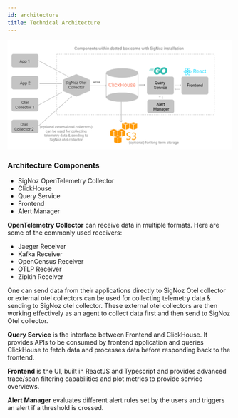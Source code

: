 ```yaml
---
id: architecture
title: Technical Architecture
---
```


![acrhitecture-diagram-clickhouse](../static/img/architecture-signoz-clickhouse.svg)

### Architecture Components

- SigNoz OpenTelemetry Collector
- ClickHouse
- Query Service
- Frontend
- Alert Manager

<!-- ## Kafka + Druid Setup Architecture

SigNoz uses industry proven Kafka and Druid to power highly scalable data ingestion and realtime data analysis.

![acrhitecture-diagram](../static/img/architecture-signoz-dark.svg)

### Architecture Components

- OpenTelemetry Collector
- Kafka
- Stream Processors
- Apache Druid
- Query Service
- Frontend -->

**OpenTelemetry Collector** can receive data in multiple formats. Here are some of the commonly used receivers:

- Jaeger Receiver
- Kafka Receiver
- OpenCensus Receiver
- OTLP Receiver
- Zipkin Receiver

One can send data from their applications directly to SigNoz Otel collector or external otel collectors can be used for collecting telemetry data & sending to SigNoz otel collector. These external otel collectors are then working effectively as an agent to collect data first and then send to SigNoz Otel collector. 

<!-- OpenTelemetry Collector then exports those traces to a kafka topic, `otlp_spans`.

**Apache Kafka is a distributed streaming platform** that can be used as message-driven backbone of communication. Applications can send messages between its components in the form of records that can be produced to Kafka topics and consumed from Kafka topics.

### _Stream Processing_ decentralizes and decouples the infrastructure.

You produce at whatever rate you want to into Kafka, scaling the brokers out to accommodate the ingest rate. You then consume as you want to; Kafka persists the data and tracks the offset of the consumers as they work their way through the data they read.
This behavior enables applications to be able to recover from outages, enables decoupling between application components, and encourages the use of backpressure within reactive application

Our stream processing applications read from `otlp_spans` kafka topic and flattens the structure of spans to be ingested to databases like Druid. This flattener-processor writes to `flattened_spans` topic in kafka.

We can easily build other processors for any processing we may want to do. For example:

- Remove PII data from spans
- Send input to anomaly detection framework

The flattened data is then ingested to **Druid** _which is a real-time analytics database_ designed for fast slice-and-dice analytics ([OLAP](https://en.wikipedia.org/wiki/Online_analytical_processing) queries) on large data sets. We use streaming ingestion from Kafka to Druid.

- We then add supervisor in druid to ingest from kafka at realtime
- We then add retention policy in druid. By default, we set 3 days of data retention
- We have option to add AWS S3 bucket credentials for deep storage of data in druid. By default, we use `storage: local` in helm `values.yaml` -->

**Query Service** is the interface between Frontend and ClickHouse. It provides APIs to be consumed by frontend application and queries ClickHouse to fetch data and processes data before responding back to the frontend.

**Frontend** is the UI, built in ReactJS and Typescript and provides advanced trace/span filtering capabilities and plot metrics to provide service overviews.

**Alert Manager** evaluates different alert rules set by the users and triggers an alert if a threshold is crossed.
